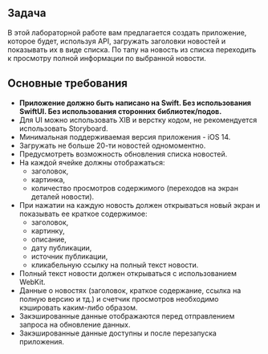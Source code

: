 ## Задача

В этой лабораторной работе вам предлагается создать приложение, которое будет, используя API, загружать заголовки новостей и показывать их в виде списка. По тапу на новость из списка переходить к просмотру полной информации по выбранной новости.

## Основные требования

* **Приложение должно быть написано на Swift. Без использования SwiftUI. Без использования сторонних библиотек/подов.**
* Для UI можно использовать XIB и верстку кодом, не рекомендуется использовать Storyboard.
* Минимальная поддерживаемая версия приложения - iOS 14.
* Загружать не больше 20-ти новостей одномоментно.
* Предусмотреть возможность обновления списка новостей.
* На каждой ячейке должны отображаться:
  * заголовок,
  * картинка,
  * количество просмотров содержимого (переходов на экран деталей новости).
* При нажатии на каждую новость должен открываться новый экран и показывать ее краткое содержимое:
  * заголовок,
  * картинку,
  * описание,
  * дату публикации,
  * источник публикации,
  * кликабельную ссылку на полный текст новости.
* Полный текст новости должен открываться с использованием WebKit.
* Данные о новостях (заголовок, краткое содержание, ссылка на полную версию и тд.) и счетчик просмотров необходимо кэшировать каким-либо образом.
* Закэшированные данные отображаются перед отправлением запроса на обновление данных.
* Закэшированные данные доступны и после перезапуска приложения.

